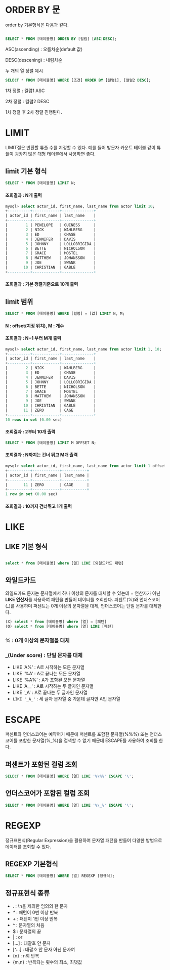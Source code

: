 # ORDER BY 문

order by 기본형식은 다음과 같다.

``` sql

SELECT * FROM [테이블명] ORDER BY [컬럼] [ASC|DESC];

```

ASC(ascending) : 오름차순(default 값)

DESC(descening) : 내림차순 



두 개의 열 정렬 예시

``` sql
SELECT * FROM [테이블명] WHERE [조건] ORDER BY [컬럼1], [컬럼2 DESC];
```

1차 정렬 : 컬럼1 ASC

2차 정렬 : 컬럼2 DESC

1차 정렬 후 2차 정렬 진행된다.





# LIMIT 

LIMIT절은 반환할 튜플 수를 지정할 수 있다.
예를 들어 방문자 카운트 테이블 같이 튜플이 굉장히 많은 대형 테이블에서 사용하면 좋다.



## limit 기본 형식 

``` sql
SELECT * FROM [테이블명] LIMIT N;
```
#### 조회결과 : N개 출력


``` sql
mysql> select actor_id, first_name, last_name from actor limit 10;
+----------+------------+--------------+
| actor_id | first_name | last_name    |
+----------+------------+--------------+
|        1 | PENELOPE   | GUINESS      |
|        2 | NICK       | WAHLBERG     |
|        3 | ED         | CHASE        |
|        4 | JENNIFER   | DAVIS        |
|        5 | JOHNNY     | LOLLOBRIGIDA |
|        6 | BETTE      | NICHOLSON    |
|        7 | GRACE      | MOSTEL       |
|        8 | MATTHEW    | JOHANSSON    |
|        9 | JOE        | SWANK        |
|       10 | CHRISTIAN  | GABLE        |
+----------+------------+--------------+
```
#### 조회결과 : 기본 정렬기준으로 10개 출력


## limit 범위
``` sql
SELECT * FROM [테이블명] WHERE [컬럼] = [값] LIMIT N, M;
```
#### N : offset(지정 위치), M : 개수 
#### 조회결과 : N+1 부터 M개 출력

``` sql
mysql> select actor_id, first_name, last_name from actor limit 1, 10;
+----------+------------+--------------+
| actor_id | first_name | last_name    |
+----------+------------+--------------+
|        2 | NICK       | WAHLBERG     |
|        3 | ED         | CHASE        |
|        4 | JENNIFER   | DAVIS        |
|        5 | JOHNNY     | LOLLOBRIGIDA |
|        6 | BETTE      | NICHOLSON    |
|        7 | GRACE      | MOSTEL       |
|        8 | MATTHEW    | JOHANSSON    |
|        9 | JOE        | SWANK        |
|       10 | CHRISTIAN  | GABLE        |
|       11 | ZERO       | CAGE         |
+----------+------------+--------------+
10 rows in set (0.00 sec)

```
#### 조회결과 : 2부터 10개 출력


``` sql
SELECT * FROM [테이블명] LIMIT M OFFSET N;
```
#### 조회결과 : N까지는 건너 뛰고 M개 출력 

``` sql
mysql> select actor_id, first_name, last_name from actor limit 1 offset 10;
+----------+------------+-----------+
| actor_id | first_name | last_name |
+----------+------------+-----------+
|       11 | ZERO       | CAGE      |
+----------+------------+-----------+
1 row in set (0.00 sec)

```
#### 조회결과 : 10까지 건너뛰고 1개 출력





# LIKE 

## LIKE 기본 형식

``` sql

select * from [테이블명] where [열] LIKE [와일드카드 패턴]

```

## 와일드카드

와일드카드 문자는 문자열에서 하나 이상의 문자를 대체할 수 있는데 = 연산자가 아닌 **LIKE 연산자**를 사용하여 패턴을 만들어 데이터를 조회한다.
퍼센트(%)와 언더스코어(_)를 사용하며 퍼센트는 0개 이상의 문자열을 대체, 언더스코어는 단일 문자를 대체한다.


``` sql
(X) select * from [테이블명] where [열] = [패턴]
(O) select * from [테이블명] where [열] LIKE [패턴]
```



### % : 0개 이상의 문자열을 대체 
### _(Under score) : 단일 문자를 대체 


* LIKE 'A%' : A로 시작하는 모든 문자열 
* LIKE '%A' : A로 끝나는 모든 문자열 
* LIKE '%A%' : A가 포함된 모든 문자열 
* LIKE 'A__' : A로 시작하는 두 글자인 문자열 
* LIKE '_A' : A로 끝나는 두 글자인 문자열 
* `LIKE '_A_'` : 세 글자 문자열 중 가운데 글자만 A인 문자열


<!-- 섞어서도 가능 -->



# ESCAPE

퍼센트와 언더스코어는 예약어기 때문에 퍼센트를 포함한 문자열(%%%) 또는 언더스코어를 포함한 문자열(%_%)을 검색할 수 없기 때문데 ESCAPE를 사용하여 조회를 한다.


 
## 퍼센트가 포함된 컬럼 조회
``` sql
SELECT * FROM [테이블명] WHERE [열] LIKE '%\%%' ESCAPE '\';
```

## 언더스코어가 포함된 컬럼 조회
``` sql
SELECT * FROM [테이블명] WHERE [열] LIKE '%\_%' ESCAPE '\';
```



# REGEXP

정규표현식(Regular Expression)을 활용하여 문자열 패턴을 만들어 다양한 방법으로 데이터를 조회할 수 있다.


## REGEXP 기본형식
``` sql
SELECT * FROM [테이블명] WHERE [열] REGEXP [정규식];
```

## 정규표현식 종류

* . : \n을 제외한 임의의 한 문자
* _*_ : 패턴이 0번 이상 반복
* _+_ : 패턴이 1번 이상 반복
* ^ : 문자열의 처음
* $  : 문자열의 끝
* | : or
* [...] : 대괄호 안 문자
* [^...] : 대괄호 안 문자 아닌 문자여
* {n} : n회 반복
* {m,n} : 반복되는 횟수의 최소, 최댓값
 

